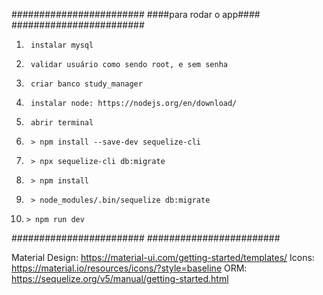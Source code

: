 ########################
####para rodar o app####
########################
1.      instalar mysql
2.      validar usuário como sendo root, e sem senha
3.      criar banco study_manager
4.      instalar node: https://nodejs.org/en/download/
5.      abrir terminal
6.      > npm install --save-dev sequelize-cli
7.      > npx sequelize-cli db:migrate
8.      > npm install
9.      > node_modules/.bin/sequelize db:migrate
10.     > npm run dev
########################
########################

Material Design:    https://material-ui.com/getting-started/templates/
Icons:              https://material.io/resources/icons/?style=baseline
ORM:                https://sequelize.org/v5/manual/getting-started.html